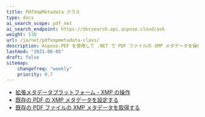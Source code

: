 ```yaml
---
title: PdfXmpMetadata クラス
type: docs
ai_search_scope: pdf_net
ai_search_endpoint: https://docsearch.api.aspose.cloud/ask
weight: 130
url: /ja/net/pdfxmpmetadata-class/
description: Aspose.PDF を使用して .NET で PDF ファイルの XMP メタデータを操作する方法を発見してください。
lastmod: "2021-06-05"
draft: false
sitemap:
    changefreq: "weekly"
    priority: 0.7
---
```

- [拡張メタデータプラットフォーム - XMP の操作](/pdf/ja/net/working-with-extensible-metadata-platform-xmp/)
- [既存の PDF の XMP メタデータを設定する](/pdf/ja/net/set-xmp-metadata-of-an-existing-pdf/)
- [既存の PDF ファイルの XMP メタデータを取得する](/pdf/ja/net/get-xmp-metadata-of-an-existing-pdf-file/)